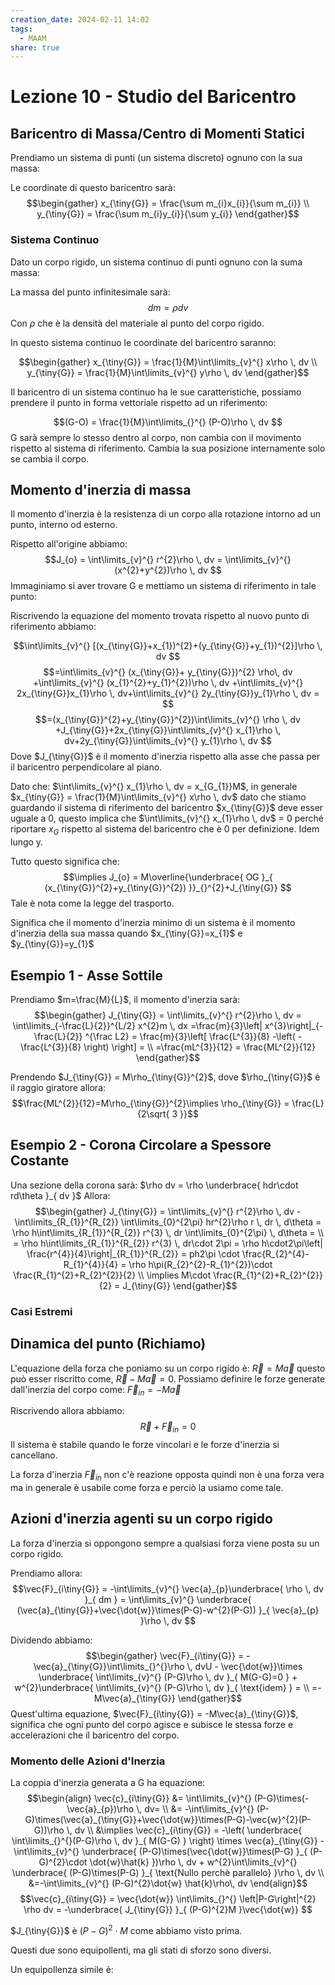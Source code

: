 ```yaml
---
creation_date: 2024-02-11 14:02
tags:
  - MAAM
share: true
---
```

# Lezione 10 - Studio del Baricentro

## Baricentro di Massa/Centro di Momenti Statici

Prendiamo un sistema di punti (un sistema discreto) ognuno con la sua massa:

<!Diagramma sistema di punti di massa>

Le coordinate di questo baricentro sarà:
$$\begin{gather}
x_{\tiny{G}} = \frac{\sum m_{i}x_{i}}{\sum m_{i}} \\
y_{\tiny{G}} = \frac{\sum m_{i}y_{i}}{\sum y_{i}}
\end{gather}$$

### Sistema Continuo

Dato un corpo rigido, un sistema continuo di punti ognuno con la suma massa:

<!Diagramma corpo rigido>

La massa del punto infinitesimale sarà:
$$dm = \rho dv$$
Con $\rho$ che è la densità del materiale al punto del corpo rigido.

In questo sistema continuo le coordinate del baricentro saranno:

$$\begin{gather}
x_{\tiny{G}} = \frac{1}{M}\int\limits_{v}^{} x\rho  \, dv \\
y_{\tiny{G}}  = \frac{1}{M}\int\limits_{v}^{} y\rho \, dv 
\end{gather}$$

Il baricentro di un sistema continuo ha le sue caratteristiche, possiamo prendere il punto in forma vettoriale rispetto ad un riferimento:

$$(G-O) = \frac{1}{M}\int\limits_{}^{} (P-O)\rho \, dv $$
G sarà sempre lo stesso dentro al corpo, non cambia con il movimento rispetto al sistema di riferimento.  Cambia la sua posizione internamente solo se cambia il corpo.

## Momento d'inerzia di massa

Il momento d'inerzia è la resistenza di un corpo alla rotazione intorno ad un punto, interno od esterno.

<!Diagramma vettore r per momento d'inerzia>

Rispetto all'origine abbiamo:
$$J_{o} = \int\limits_{v}^{} r^{2}\rho \, dv = \int\limits_{v}^{} (x^{2}+y^{2})\rho \, dv  $$
Immaginiamo si aver trovare G e mettiamo un sistema di riferimento in tale punto:

<!Diagramma sistema di riferimento in G>

Riscrivendo la equazione del momento trovata rispetto al nuovo punto di riferimento abbiamo:

$$\int\limits_{v}^{} [(x_{\tiny{G}}+x_{1})^{2}+(y_{\tiny{G}}+y_{1})^{2}]\rho \, dv $$
$$=\int\limits_{v}^{} (x_{\tiny{G}}+ y_{\tiny{G}})^{2} \rho\, dv +\int\limits_{v}^{} (x_{1}^{2}+y_{1}^{2})\rho \, dv +\int\limits_{v}^{} 2x_{\tiny{G}}x_{1}\rho \, dv+\int\limits_{v}^{} 2y_{\tiny{G}}y_{1}\rho \, dv = $$
$$=(x_{\tiny{G}}^{2}+y_{\tiny{G}}^{2})\int\limits_{v}^{} \rho \, dv +J_{\tiny{G}}+2x_{\tiny{G}}\int\limits_{v}^{} x_{1}\rho \, dv+2y_{\tiny{G}}\int\limits_{v}^{} y_{1}\rho \, dv  $$
Dove $J_{\tiny{G}}$ è il momento d'inerzia rispetto alla asse che passa per il baricentro perpendicolare al piano.

Dato che: $\int\limits_{v}^{} x_{1}\rho \, dv = x_{G_{1}}M$, in generale $x_{\tiny{G}} = \frac{1}{M}\int\limits_{v}^{} x\rho \, dv$ dato che stiamo guardando il sistema di riferimento del baricentro $x_{\tiny{G}}$ deve esser uguale a 0, questo implica che $\int\limits_{v}^{} x_{1}\rho \, dv$ = 0 perché riportare $x_{G}$ rispetto al sistema del baricentro che è 0 per definizione. Idem lungo y.

Tutto questo significa che:
$$\implies J_{o} = M\overline{\underbrace{ OG }_{ (x_{\tiny{G}}^{2}+y_{\tiny{G}}^{2}) }}_{}^{2}+J_{\tiny{G}} $$
Tale è nota come la legge del trasporto.

Significa che il momento d'inerzia minimo di un sistema è il momento d'inerzia della sua massa quando $x_{\tiny{G}}=x_{1}$ e $y_{\tiny{G}}=y_{1}$

## Esempio 1 - Asse Sottile

<!Diagramma asse sottile>

Prendiamo $m=\frac{M}{L}$, il momento d'inerzia sarà:
$$\begin{gather}
J_{\tiny{G}} = \int\limits_{v}^{} r^{2}\rho \, dv = \int\limits_{-\frac{L}{2}}^{L/2} x^{2}m \, dx =\frac{m}{3}\left| x^{3}\right|_{-\frac{L}{2}} ^{\frac L2} = \frac{m}{3}\left[ \frac{L^{3}}{8} -\left( -\frac{L^{3}}{8} \right) \right] = \\
=\frac{mL^{3}}{12} = \frac{ML^{2}}{12}
\end{gather}$$

Prendendo $J_{\tiny{G}} = M\rho_{\tiny{G}}^{2}$, dove $\rho_{\tiny{G}}$ è il raggio giratore allora:
$$\frac{ML^{2}}{12}=M\rho_{\tiny{G}}^{2}\implies \rho_{\tiny{G}} = \frac{L}{2\sqrt{ 3 }}$$
## Esempio 2 - Corona Circolare a Spessore Costante

<!Diagramma corona circolare>

Una sezione della corona sarà: $\rho dv = \rho \underbrace{ hdr\cdot rd\theta }_{ dv }$
Allora:
$$\begin{gather}
J_{\tiny{G}} = \int\limits_{v}^{} r^{2}\rho \, dv - \int\limits_{R_{1}}^{R_{2}} \int\limits_{0}^{2\pi} hr^{2}\rho r \, dr  \, d\theta = \rho h\int\limits_{R_{1}}^{R_{2}} r^{3} \, dr \int\limits_{0}^{2\pi}  \, d\theta = \\
= \rho h\int\limits_{R_{1}}^{R_{2}} r^{3} \, dr\cdot 2\pi  = \rho h\cdot2\pi\left| \frac{r^{4}}{4}\right|_{R_{1}}^{R_{2}} = ph2\pi \cdot \frac{R_{2}^{4}-R_{1}^{4}}{4} = \rho h\pi(R_{2}^{2}-R_{1}^{2})\cdot \frac{R_{1}^{2}+R_{2}^{2}}{2}   \\
\implies M\cdot \frac{R_{1}^{2}+R_{2}^{2}}{2} = J_{\tiny{G}}
\end{gather}$$


### Casi Estremi

<!Diagramma casi estremi di Corona Circolare e calcoli>

## Dinamica del punto (Richiamo)

L'equazione della forza che poniamo su un corpo rigido è:
$\vec{R} = M\vec{a}$ questo può esser riscritto come, $\vec{R}-M\vec{a} = 0$.
Possiamo definire le forze generate dall'inerzia del corpo come:
$\vec{F}_{in}=-M\vec{a}$

Riscrivendo allora abbiamo:
$$\vec{R}+\vec{F}_{in}=0$$
Il sistema è stabile quando le forze vincolari e le forze d'inerzia si cancellano.

La forza d'inerzia $\vec{F}_{in}$ non c'è reazione opposta quindi non è una forza vera ma in generale è usabile come forza e perciò la usiamo come tale.

## Azioni d'inerzia agenti su un corpo rigido

La forza d'inerzia si oppongono sempre a qualsiasi forza viene posta su un corpo rigido.

<!Diagramma reazione ad accelerazione>

Prendiamo allora:
$$\vec{F}_{i\tiny{G}} = -\int\limits_{v}^{} \vec{a}_{p}\underbrace{ \rho \, dv }_{ dm } = \int\limits_{v}^{} \underbrace{ (\vec{a}_{\tiny{G}}+\vec{\dot{w}}\times(P-G)-w^{2}(P-G)) }_{ \vec{a}_{p} }\rho \, dv  $$

Dividendo abbiamo:
$$\begin{gather}
\vec{F}_{i\tiny{G}} = -\vec{a}_{\tiny{G}}\int\limits_{}^{}\rho  \, dvU - \vec{\dot{w}}\times \underbrace{ \int\limits_{v}^{} (P-G)\rho \, dv }_{ M(G-G)=0 } + w^{2}\underbrace{ \int\limits_{v}^{} (P-G)\rho \, dv }_{ \text{idem} } =   \\
=-M\vec{a}_{\tiny{G}}
\end{gather}$$
Quest'ultima equazione, $\vec{F}_{i\tiny{G}} = -M\vec{a}_{\tiny{G}}$, significa che ogni punto del corpo agisce e subisce le stessa forze e accelerazioni che il baricentro del corpo.

### Momento delle Azioni d'Inerzia

<!Diagramma momento delle azioni>

La coppia d'inerzia generata a G ha equazione:
$$\begin{align}
\vec{c}_{i\tiny{G}} &= \int\limits_{v}^{} (P-G)\times(-\vec{a}_{p})\rho \, dv= \\
&= -\int\limits_{v}^{} (P-G)\times(\vec{a}_{\tiny{G}}+\vec{\dot{w}}\times(P-G)-\vec{w}^{2}(P-G))\rho \, dv \\
&\implies \vec{c}_{i\tiny{G}} = -\left( \underbrace{ \int\limits_{}^{}(P-G)\rho  \, dv  }_{ M(G-G) } \right) \times \vec{a}_{\tiny{G}} - \int\limits_{v}^{} \underbrace{ (P-G)\times(\vec{\dot{w}}\times(P-G) }_{ (P-G)^{2}\cdot \dot{w}\hat{k} })\rho \, dv + w^{2}\int\limits_{v}^{} \underbrace{ (P-G)\times(P-G) }_{ \text{Nullo perchè parallelo} }\rho \, dv \\ 
 &=-\int\limits_{v}^{} (P-G)^{2}\dot{w} \hat{k}\rho\, dv 
\end{align}$$
$$\vec{c}_{i\tiny{G}} = \vec{\dot{w}} \int\limits_{}^{} \left|P-G\right|^{2} \rho dv = -\underbrace{ J_{\tiny{G}} }_{ (P-G)^{2}M }\vec{\dot{w}}  $$

$J_{\tiny{G}}$  è $(P-G)^{2}\cdot M$ come abbiamo visto prima.

<!Diagramma stati di sforzo>

Questi due sono equipollenti, ma gli stati di sforzo sono diversi.

Un equipollenza simile è:
<!Diagramma equipollenza asta>

